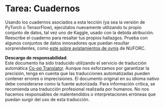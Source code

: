 <!--
CO_OP_TRANSLATOR_METADATA:
{
  "original_hash": "cdc1f2e631f055f3473b36d18e4760b3",
  "translation_date": "2025-08-24T09:13:27+00:00",
  "source_file": "lessons/5-NLP/13-TextRep/assignment.md",
  "language_code": "es"
}
-->
# Tarea: Cuadernos

Usando los cuadernos asociados a esta lección (ya sea la versión de PyTorch o TensorFlow), ejecútalos nuevamente utilizando tu propio conjunto de datos, tal vez uno de Kaggle, usado con la debida atribución. Reescribe el cuaderno para resaltar tus propios hallazgos. Prueba con algunos conjuntos de datos innovadores que puedan resultar sorprendentes, como [este sobre avistamientos de ovnis](https://www.kaggle.com/datasets/NUFORC/ufo-sightings) de NUFORC.

**Descargo de responsabilidad**:  
Este documento ha sido traducido utilizando el servicio de traducción automática [Co-op Translator](https://github.com/Azure/co-op-translator). Aunque nos esforzamos por garantizar la precisión, tenga en cuenta que las traducciones automatizadas pueden contener errores o imprecisiones. El documento original en su idioma nativo debe considerarse como la fuente autorizada. Para información crítica, se recomienda una traducción profesional realizada por humanos. No nos hacemos responsables de malentendidos o interpretaciones erróneas que puedan surgir del uso de esta traducción.